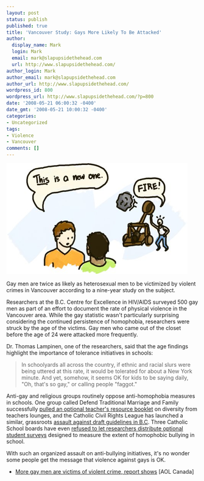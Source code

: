 ```yaml
---
layout: post
status: publish
published: true
title: 'Vancouver Study: Gays More Likely To Be Attacked'
author:
  display_name: Mark
  login: Mark
  email: mark@slapupsidethehead.com
  url: http://www.slapupsidethehead.com/
author_login: Mark
author_email: mark@slapupsidethehead.com
author_url: http://www.slapupsidethehead.com/
wordpress_id: 800
wordpress_url: http://www.slapupsidethehead.com/?p=800
date: '2008-05-21 06:00:32 -0400'
date_gmt: '2008-05-21 10:00:32 -0400'
categories:
- Uncategorized
tags:
- Violence
- Vancouver
comments: []
---
```

![New attack method](/wp-content/media/2008/05/new-attack-method.jpg "You have to be on the lookout for this sort of thing")

Gay men are twice as likely as heterosexual men to be victimized by violent crimes in Vancouver according to a nine-year study on the subject.

Researchers at the B.C. Centre for Excellence in HIV/AIDS surveyed 500 gay men as part of an effort to document the rate of physical violence in the Vancouver area. While the gay statistic wasn't particularly surprising considering the continued persistence of homophobia, researchers were struck by the age of the victims. Gay men who came out of the closet before the age of 24 were attacked more frequently.

Dr. Thomas Lampinen, one of the researchers, said that the age findings highlight the importance of tolerance initiatives in schools:

> In schoolyards all across the country, if ethnic and racial slurs were being uttered at this rate, it would be tolerated for about a New York minute. And yet, somehow, it seems OK for kids to be saying daily, "Oh, that's so gay," or calling people "faggot."

Anti-gay and religious groups routinely oppose anti-homophobia measures in schools. One group called Defend Traditional Marriage and Family successfully [pulled an optional teacher's resource booklet](http://www.slapupsidethehead.com/2007/11/group-bans-diversity-book/ "Because it's the moral thing to do?") on diversity from teachers lounges, and the Catholic Civil Rights League has launched a similar, grassroots [assault against draft guidelines in B.C](http://www.slapupsidethehead.com/2008/03/catholic-group-protests-teachers-diversity-guide/ "Definitely the Catholic thing to do"). Three Catholic School boards have even [refused to let researchers distribute optional student surveys](http://www.slapupsidethehead.com/2008/01/catholic-boards-refuse-study/ "Not that they have anything to hide...") designed to measure the extent of homophobic bullying in school.

With such an organized assault on anti-bullying initiatives, it's no wonder some people get the message that violence against gays is OK.

- [More gay men are victims of violent crime, report shows](http://news.aol.ca/article/bc-080515-gay-men-violence-report/231600/) [AOL Canada]

